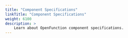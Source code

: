 ```yaml
---
title: "Component Specifications"
linkTitle: "Component Specifications"
weight: 6100
description: >	
    Learn about OpenFunction component specifications.
---
```


